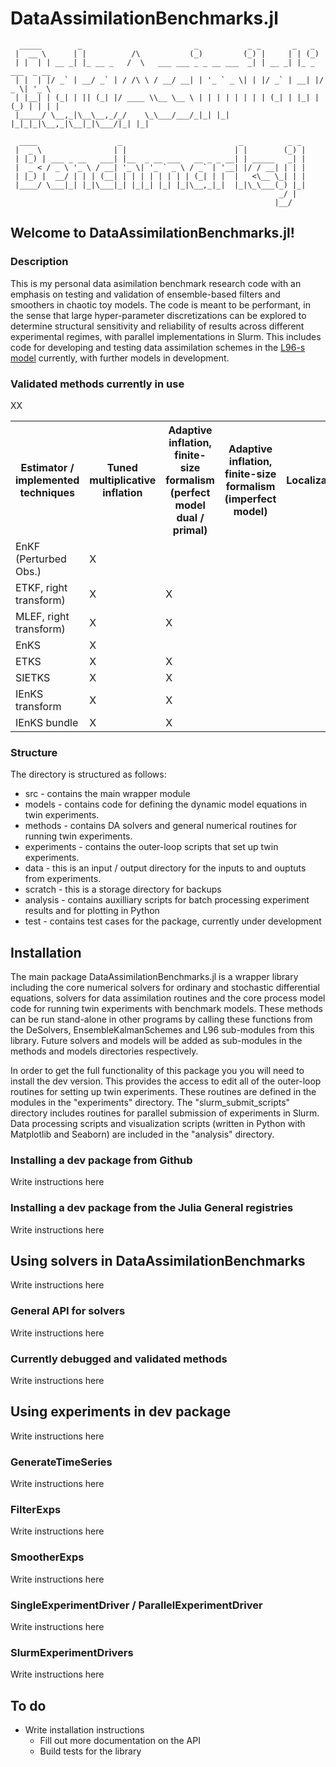 # DataAssimilationBenchmarks.jl

```
  _____        _                         _           _ _       _   _              
 |  __ \      | |          /\           (_)         (_) |     | | (_)             
 | |  | | __ _| |_ __ _   /  \   ___ ___ _ _ __ ___  _| | __ _| |_ _  ___  _ __   
 | |  | |/ _` | __/ _` | / /\ \ / __/ __| | '_ ` _ \| | |/ _` | __| |/ _ \| '_ \  
 | |__| | (_| | || (_| |/ ____ \\__ \__ \ | | | | | | | | (_| | |_| | (_) | | | | 
 |_____/ \__,_|\__\__,_/_/    \_\___/___/_|_| |_| |_|_|_|\__,_|\__|_|\___/|_| |_| 

  ____                  _                          _          _ _
 |  _ \                | |                        | |        (_) |                
 | |_) | ___ _ __   ___| |__  _ __ ___   __ _ _ __| | _____   _| |                
 |  _ < / _ \ '_ \ / __| '_ \| '_ ` _ \ / _` | '__| |/ / __| | | |                
 | |_) |  __/ | | | (__| | | | | | | | | (_| | |  |   <\__ \_| | |                
 |____/ \___|_| |_|\___|_| |_|_| |_| |_|\__,_|_|  |_|\_\___(_) |_|                
                                                            _/ |                  
                                                           |__/                   
```
## Welcome to DataAssimilationBenchmarks.jl!

### Description
This is my personal data asimilation benchmark research code with an emphasis on testing and validation
of ensemble-based filters and smoothers in chaotic toy models.  The code is meant to be performant, in the
sense that large hyper-parameter discretizations can be explored to determine structural sensitivity and 
reliability of results across different experimental regimes, with parallel implementations in Slurm.
This includes code for developing and testing data assimilation schemes in the 
[L96-s model](https://gmd.copernicus.org/articles/13/1903/2020/) currently, with further models in development.

### Validated methods currently in use

<table>
<tr>
	<th>Estimator / implemented techniques</th>
	<th>Tuned multiplicative inflation</th>
	<th>Adaptive inflation, finite-size formalism (perfect model dual / primal)</th>
	<th>Adaptive inflation, finite-size formalism (imperfect model)</th>
	<th>Localization</th>
	<th>Hybridization</th>
	<th>Multiple data assimilation (general shift and lag)</th>
</tr>
<tr>
  <td>EnKF (Perturbed Obs.)</td><td>X</td>X<td></td><td></td><td></td><td></td><td>NA</td>
</tr>
<tr>
  <td>ETKF, right transform)</td><td>X</td><td>X</td><td></td><td></td><td></td><td>NA</td>
</tr>
<tr>
  <td>MLEF, right transform)</td><td>X</td><td>X</td><td></td><td></td><td></td><td>NA</td>
</tr>
<tr>
  <td>EnKS</td><td>X</td>X<td></td><td></td><td></td><td></td><td>NA</td>
</tr>
<tr>
  <td>ETKS</td><td>X</td><td>X</td><td></td><td></td><td></td><td>X</td>
</tr>
<tr>
  <td>SIETKS</td><td>X</td><td>X</td><td></td><td></td><td></td><td>X</td>
</tr>
<tr>
  <td>IEnKS transform</td><td>X</td><td>X</td><td></td><td></td><td></td><td>X</td>
</tr>
<tr>
  <td>IEnKS bundle</td><td>X</td><td>X</td><td></td><td></td><td></td><td>X</td>
</tr>
</table>

### Structure
The directory is structured as follows:
  * src - contains the main wrapper module
  * models - contains code for defining the dynamic model equations in twin experiments.
  * methods - contains DA solvers and general numerical routines for running twin experiments.
  * experiments - contains the outer-loop scripts that set up twin experiments.
  * data - this is an input / output directory for the inputs to and ouptuts from experiments.
  * scratch - this is a storage directory for backups
  * analysis - contains auxilliary scripts for batch processing experiment results and for plotting in Python
  * test - contains test cases for the package, currently under development

## Installation

The main package DataAssimilationBenchmarks.jl is a wrapper library including the core numerical solvers 
for ordinary and stochastic differential equations, solvers for data assimilation routines and the core 
process model code for running twin experiments with benchmark models. These methods can be run 
stand-alone in other programs by calling these functions from the DeSolvers, EnsembleKalmanSchemes and 
L96 sub-modules from this library. Future solvers and models will be added as sub-modules in the methods
and models directories respectively. 

In order to get the full functionality of this package you you will
need to install the dev version.  This provides the access to edit all of the outer-loop routines for 
setting up twin experiments. These routines are defined in the modules in the "experiments" directory.
The "slurm_submit_scripts" directory includes routines for parallel submission of experiments in Slurm.
Data processing scripts and visualization scripts (written in Python with Matplotlib and Seaborn) are 
included in the "analysis" directory.


### Installing a dev package from Github

Write instructions here

### Installing a dev package from the Julia General registries 

Write instructions here

## Using solvers in DataAssimilationBenchmarks

Write instructions here

### General API for solvers

Write instructions here

### Currently debugged and validated methods

Write instructions here

## Using experiments in dev package

Write instructions here

### GenerateTimeSeries

Write instructions here

### FilterExps

Write instructions here

### SmootherExps

Write instructions here

### SingleExperimentDriver / ParallelExperimentDriver

Write instructions here

### SlurmExperimentDrivers

Write instructions here


## To do
  * Write installation instructions
	* Fill out more documentation on the API
	* Build tests for the library

